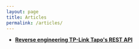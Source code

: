 ```yaml
---
layout: page
title: Articles
permalink: /articles/
---
```


* [**Reverse engineering TP-Link Tapo's REST API**](https://dev.to/ad1s0n/reverse-engineering-tp-link-tapos-rest-api-part-1-4g6)

